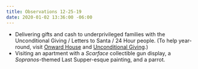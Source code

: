 ```yaml
---
title: Observations 12-25-19
date: 2020-01-02 13:36:00 -06:00
---
```


- Delivering gifts and cash to underprivileged families with the Unconditional Giving / Letters to Santa / 24 Hour people. (To help year-round, visit [Onward House](https://onwardhouse.org/) and [Unconditional Giving](https://www.unconditionalgiving.org/).)
- Visiting an apartment with a *Scarface* collectible gun display, a *Sopranos*-themed Last Supper-esque painting, and a parrot.